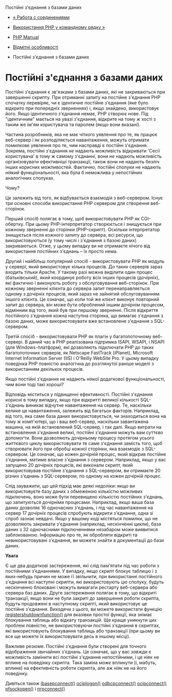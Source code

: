 Постійні з'єднання з базами даних

-   [« Работа с соединениями](features.connection-handling.html)
    
-   [Використання PHP у командному рядку »](features.commandline.html)
    
-   [PHP Manual](index.html)
    
-   [Відмітні особливості](features.html)
    
-   Постійні з'єднання з базами даних
    

# Постійні з'єднання з базами даних

Постійні з'єднання є зв'язками з базами даних, які не закриваються при завершенні скрипту. При отриманні запиту на постійне з'єднання PHP спочатку перевіряє, чи є ідентичне постійне з'єднання (яке було відкрито при попередніх зверненнях) і, якщо знайдено, використовує його. Якщо ідентичного з'єднання немає, PHP створює нове. Під "ідентичним" мається на увазі з'єднання, відкрите на тому ж хості з таким же ім'ям користувача та паролем (якщо вони вказані).

Частина розробників, яка не має чіткого уявлення про те, як працює веб-сервер і як розподіляється навантаження, можуть отримати помилкове уявлення про те, чим насправді є постійні з'єднання. Зокрема, постійні з'єднання *не* надають можливість відкривати 'Сесії користувача' в тому ж самому з'єднанні, вони *не* надають можливість організовувати ефективніші транзакції, також вони не надають безліч інших корисних можливостей. Фактично, постійні сполуки не надають *ніякий* функціональності, яка була б неможлива у непостійних аналогічних сполуках.

Чому?

Це залежить від того, як відбувається взаємодія з веб-сервером. Існує три основні способи використання PHP сервером для створення веб-сторінок.

Перший спосіб полягає в тому, щоб використовувати PHP як CGI-обертку. При цьому PHP-інтерпретатор створюється і знищується при кожному зверненні до сторінки (PHP-скрипт). Оскільки інтерпретатор знищується після кожного запиту до сервера, всі ресурси, що використовуються (у тому числі і з'єднання з базою даних) закриваються. Отже, у цьому випадку ви не отримаєте нічого від використання постійних з'єднань – їх просто нема.

Другий і найбільш популярний спосіб - використовувати PHP як модуль у сервері, який використовує кілька процесів. До таких серверів зараз входить тільки Apache. У такому разі можна виділити один процес (батьківський), який координує роботу всіх інших процесів (дочірніх), які фактично і виконують роботу з обслуговування веб-сторінок. При кожному зверненні клієнта до сервера запит перенаправляється одному з дочірніх процесів, який зараз не зайнятий обслуговуванням іншого клієнта. Це означає, що коли той же клієнт виконує повторний запит до сервера, він може бути оброблений іншим дочірнім процесом, відмінним від того, який був при першому зверненні. Після відкриття постійного з'єднання кожна наступна сторінка, що вимагає з'єднання з базою даних, може використовувати вже встановлене з'єднання з SQL-сервером.

Третій спосіб - використовувати PHP як плагін у багатопоточному веб-сервері. В даний час в PHP реалізована підтримка ISAPI, WSAPI, і NSAPI (для Windows-платформ), які дозволяють підключати PHP до таких багатопоточних серверів, як Netscape FastTrack (iPlanet), Microsoft Internet Information Server (IIS) і O'Reilly WebSite Pro. У цьому випадку поведінка PHP повністю аналогічна до розглянутої раніше моделі з використанням декількох процесів.

Якщо постійні з'єднання не надають ніякої додаткової функціональності, чим вони тоді такі хороші?

Відповідь міститься у підвищенні ефективності. Постійні з'єднання корисні в тому випадку, якщо при відкритті великої кількості SQL-з'єднань виникає відчутне навантаження на сервер. Те, наскільки велике це навантаження, залежить від багатьох факторів. Наприклад, від того, яка саме база даних використовується, чи знаходиться вона на тому ж комп'ютері, що і ваш веб-сервер, наскільки завантажена машина, на якій встановлений SQL-сервер, і так далі. Якщо витрати на встановлення з'єднання великі, постійні з'єднання можуть вам суттєво допомогти. Вони дозволяють дочірньому процесу протягом усього життєвого циклу використовувати те саме з'єднання замість того, щоб створювати його при обробці кожної сторінки, яка взаємодіє з SQL-сервером. Це означає, що кожен дочірній процес, який відкрив постійне з'єднання, матиме власне з'єднання з сервером. Наприклад, якщо у вас запущено 20 дочірніх процесів, які виконали скрипт, який використовував постійне з'єднання з SQL-сервером, ви отримаєте 20 різних з'єднань з SQL-сервером, по одному на кожен дочірній процес.

Слід зауважити, що цей підхід має деякі недоліки: якщо ви використовуєте базу даних з обмеженою кількістю можливих підключень, воно може бути перевищено кількістю постійних з'єднань, що запитуються дочірніми процесами. Наприклад, якщо ваша база даних дозволяє 16 одночасних з'єднань, і під час навантаження на сервер 17 дочірніх процесів спробують відкрити з'єднання, одна зі спроб зазнає невдачі. Якщо у вашому коді містяться помилки, що не дозволяють закривати з'єднання (наприклад, нескінченні цикли), база даних з 32 одночасними підключеннями незабаром може виявитися заблокованою. Інформацію про те, як обробляти відкриті та невикористовувані з'єднання, ви можете знайти в документації до бази даних.

**Увага**

Є ще два додаткові застереження, які слід пам'ятати під час роботи з постійними з'єднаннями. У випадку, якщо скрипт блокує таблицю і з яких-небудь причин не може її звільнити, при використанні постійного з'єднання всі наступні скрипти, які використовують цю сполуку, будуть нескінченно блоковані і можуть вимагати рестарту веб-сервера або сервера баз даних. Друге застереження полягає в тому, що відкриті транзакції, якщо вони не були закриті до завершення роботи скрипта, будуть продовжені в наступному скрипті, який використовує це постійне з'єднання. Виходячи з цього, ви можете використати функцію [registershutdownfunction()](function.register-shutdown-function.html) для вказівки простої функції, яка знімає блокування таблиць або відкату транзакцій. Ще краще уникнути цих проблем повністю, не використовуючи постійні з'єднання в скриптах, які використовують блокування таблиць або транзакції (при цьому ви все ще можете їх використовувати десь в іншому місці).

Важливе резюме. Постійні з'єднання були створені для точного відображення звичайних з'єднань. Це означає, що у вас *завжди* є можливість замінити всі постійні з'єднання непостійними, і це ніяк не вплине на поведінку скрипта. Така заміна *може* вплинути (і, мабуть, вплине) на ефективність роботи скрипта, але аж ніяк не на його поведінку.

Дивіться також [ibasepconnect()](function.ibase-pconnect.html) [ociplogon()](function.ociplogon.html) [odbcpconnect()](function.odbc-pconnect.html) [ocipconnect()](function.oci-pconnect.html) [pfsockopen()](function.pfsockopen.html) і [пгpconnect()](function.pg-pconnect.html)
